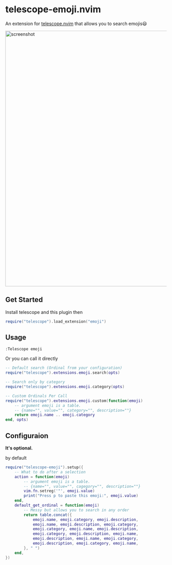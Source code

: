 # telescope-emoji.nvim

An extension for [telescope.nvim](https://github.com/nvim-telescope/telescope.nvim)
that allows you to search emojis😃

<!-- markdownlint-disable-next-line -->
<img width="800" alt="screenshot" src="https://user-images.githubusercontent.com/47070852/124722843-07b16f00-df3d-11eb-891c-9a316e8d577c.gif">

## Get Started

Install telescope and this plugin then

```lua
require("telescope").load_extension("emoji")
```

## Usage

```
:Telescope emoji
```

Or you can call it directly

```lua
-- Default search (Ordinal from your configuration)
require("telescope").extensions.emoji.search(opts)

-- Search only by category
require("telescope").extensions.emoji.category(opts)

-- Custom Ordinals Per Call
require("telescope").extensions.emoji.custom(function(emoji)
    -- argument emoji is a table.
    -- {name="", value="", category="", description=""}
    return emoji.name .. emoji.category
end, opts)
```

## Configuraion

**It's optional.**

by default

```lua
require("telescope-emoji").setup({
    -- What to do after a selection
    action = function(emoji)
        -- argument emoji is a table.
        -- {name="", value="", cagegory="", description=""}
        vim.fn.setreg('"', emoji.value)
        print("Press p to paste this emoji:", emoji.value)
    end,
    default_get_ordinal = function(emoji)
        -- Messy but allows you to search in any order
        return table.concat({
            emoji.name, emoji.category, emoji.description,
            emoji.name, emoji.description, emoji.category,
            emoji.category, emoji.name, emoji.description,
            emoji.category, emoji.description, emoji.name,
            emoji.description, emoji.name, emoji.category,
            emoji.description, emoji.category, emoji.name,
        }, " ")
    end,
})
```
